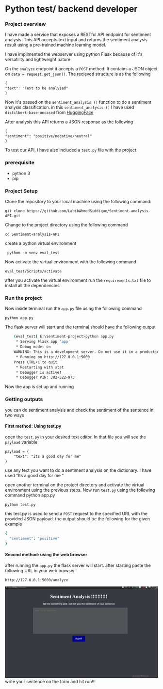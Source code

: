 # Python test/ backend developer 
### Project overview

I have made a service  that exposes a RESTful API endpoint for sentiment analysis. This API accepts text input and returns the sentiment analysis result using a pre-trained machine learning model.

I have implimented the webserver using python Flask because of it's versatility and lightweight nature 

On the `analyze`  endpoint it accepts a `POST` method.  It contains a JSON object on 
`data = request.get_json()`. The recieved structure is as the following

    
    {
    "text": "Text to be analyzed"
    }

Now it's passed on the `sentiment_analysis ()` function to do a sentiment analysis classification. 
in this `sentiment_analysis ()`  I have used `distilbert-base-uncased` from [HuggingFace](https://huggingface.co/ "HuggingFace")

After analysis this API returns a JSON response as the following 

    {
    "sentiment": "positive/negative/neutral"
    }
To test our API,  I have also included a `test.py` file with the project 
### prerequisite 

 - python 3
 - pip 

### Project Setup
Clone the repository to your local machine using the following command:

    git clone https://github.com/LabibAhmedSiddique/Sentiment-analysis-API.git
Change to the project directory using the following command 

    cd Sentiment-analysis-API

create a python virtual environment 

     python -m venv eval_test

Now activate the virtual environment with the following command 


    eval_test/Scripts/activate
after you activate the virtual environment run the `requirements.txt` file to install all the dependencies 
### Run the project
Now inside terminal run the `app.py` file using the following command


    python app.py
The flask server will start  and the terminal should have the following output 


```bash
    (eval_test) E:\Sentiment-project>python app.py
     * Serving Flask app 'app'
     * Debug mode: on
    WARNING: This is a development server. Do not use it in a production deployment. Use a production WSGI server instead.
     * Running on http://127.0.0.1:5000
    Press CTRL+C to quit
     * Restarting with stat
     * Debugger is active!
     * Debugger PIN: 382-522-973
```

Now the app is set up and running 
### Getting outputs
you can do sentiment analysis and check the sentiment of the sentence in two ways 
#### First method: Using test.py


open the `test.py`  in your desired text editor.  In that file you will see the `payload` variable


    payload = {
        "text": "its a good day for me"    
    }
use any text you want to do a sentiment analysis on the dictionary.  I have used "Its a good day for me "


open another terminal on the project directory and activate the virtual environment using the previous steps. 
Now run `test.py` using the following command 
python app.py

    python test.py

this test.py is used to send a `POST` request to the specified URL with the provided JSON payload.
the output should be the following for the given example 
```bash
{
  "sentiment": "positive"
}
```
#### Second method: using the web browser 
after running the `app.py` the flask server will start. after starting paste the following URL in your web browser 


    http://127.0.0.1:5000/analyze
	
![My Image](src/Capture2.PNG)
write your sentence on the form and hit run!!!
